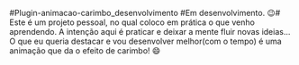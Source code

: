 #Plugin-animacao-carimbo_desenvolvimento
#Em desenvolvimento. 😉# Este é um projeto pessoal, no qual coloco em prática o que venho aprendendo. A intenção aqui é praticar e deixar a mente fluir novas ideias...
O que eu queria destacar e vou desenvolver melhor(com o tempo) é uma animação que da o efeito de carimbo! 😄
